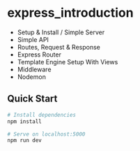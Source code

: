 # express_introduction

- Setup & Install / Simple Server
- Simple API
- Routes, Request & Response
- Express Router
- Template Engine Setup With Views
- Middleware
- Nodemon

## Quick Start

```bash
# Install dependencies
npm install

# Serve on localhost:5000
npm run dev
```
